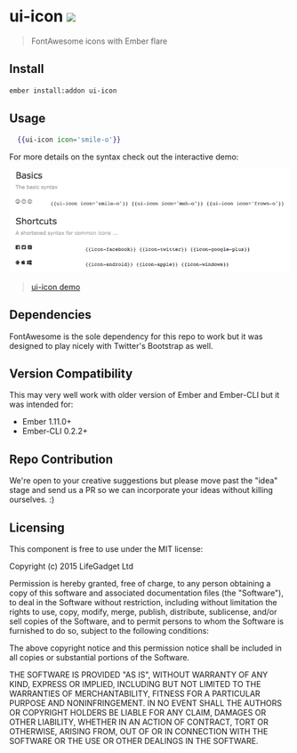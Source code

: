 # ui-icon ![ ](https://travis-ci.org/lifegadget/ui-icon.svg)
> FontAwesome icons with Ember flare

## Install ##

````bash
ember install:addon ui-icon
````

## Usage ##


````hbs
  {{ui-icon icon='smile-o'}}
````

For more details on the syntax check out the interactive demo:

![ ](vendor/ui-icon/screenshot.png)

> [ui-icon demo](http://current.development.ui-icon.divshot.io)
> 

## Dependencies ##

FontAwesome is the sole dependency for this repo to work but it was designed to play nicely with Twitter's Bootstrap as well.

## Version Compatibility

This may very well work with older version of Ember and Ember-CLI but it was intended for:

- Ember 1.11.0+
- Ember-CLI 0.2.2+

## Repo Contribution

We're open to your creative suggestions but please move past the "idea" stage 
and send us a PR so we can incorporate your ideas without killing ourselves. :)

## Licensing

This component is free to use under the MIT license:

Copyright (c) 2015 LifeGadget Ltd

Permission is hereby granted, free of charge, to any person obtaining a copy of
this software and associated documentation files (the "Software"), to deal in
the Software without restriction, including without limitation the rights to
use, copy, modify, merge, publish, distribute, sublicense, and/or sell copies
of the Software, and to permit persons to whom the Software is furnished to do
so, subject to the following conditions:

The above copyright notice and this permission notice shall be included in all
copies or substantial portions of the Software.

THE SOFTWARE IS PROVIDED "AS IS", WITHOUT WARRANTY OF ANY KIND, EXPRESS OR
IMPLIED, INCLUDING BUT NOT LIMITED TO THE WARRANTIES OF MERCHANTABILITY,
FITNESS FOR A PARTICULAR PURPOSE AND NONINFRINGEMENT. IN NO EVENT SHALL THE
AUTHORS OR COPYRIGHT HOLDERS BE LIABLE FOR ANY CLAIM, DAMAGES OR OTHER
LIABILITY, WHETHER IN AN ACTION OF CONTRACT, TORT OR OTHERWISE, ARISING FROM,
OUT OF OR IN CONNECTION WITH THE SOFTWARE OR THE USE OR OTHER DEALINGS IN THE
SOFTWARE.